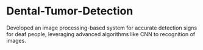 # Dental-Tumor-Detection
Developed an image processing-based system for accurate detection signs for deaf people, leveraging advanced algorithms like CNN to recognition of images.
